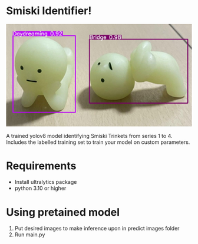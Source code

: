 # Smiski Identifier!

![alt text](thumbnail.jpg)

A trained yolov8 model identifying Smiski Trinkets from series 1 to 4. Includes the labelled training set to train your model on custom parameters.

# Requirements
- Install ultralytics package
- python 3.10 or higher

# Using pretained model

1. Put desired images to make inference upon in predict images folder
2. Run main.py
